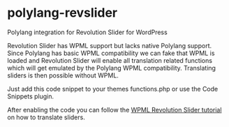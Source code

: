 # polylang-revslider
Polylang integration for Revolution Slider for WordPress

Revolution Slider has WPML support but lacks native Polylang support. Since 
Polylang has basic WPML compatibility we can fake that WPML is loaded and 
Revolution Slider will enable all translation related functions which will get
emulated by the Polylang WPML compatibility. Translating sliders is then 
possible without WPML.

Just add this code snippet to your themes functions.php or use the 
Code Snippets plugin. 

After enabling the code you can follow the 
[WPML Revolution Slider tutorial](https://wpml.org/documentation/plugins-compatibility/creating-multilingual-sliders-with-revolution-slider-and-wpml/) 
on how to translate sliders.
